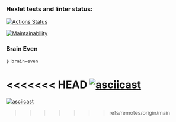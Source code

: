### Hexlet tests and linter status:
[![Actions Status](https://github.com/SuperKanat/frontend-project-44/workflows/hexlet-check/badge.svg)](https://github.com/SuperKanat/frontend-project-44/actions)

[![Maintainability](https://api.codeclimate.com/v1/badges/ae8b435447f24a9052fe/maintainability)](https://codeclimate.com/github/SuperKanat/frontend-project-44/maintainability)

### Brain Even
    $ brain-even
<<<<<<< HEAD
[![asciicast](https://asciinema.org/a/uNsiu8m56JNxAd1KSNw3ejxP9.svg)](https://asciinema.org/a/uNsiu8m56JNxAd1KSNw3ejxP9)
=======
[![asciicast](https://asciinema.org/a/uNsiu8m56JNxAd1KSNw3ejxP9.svg)](https://asciinema.org/a/uNsiu8m56JNxAd1KSNw3ejxP9)
>>>>>>> refs/remotes/origin/main
